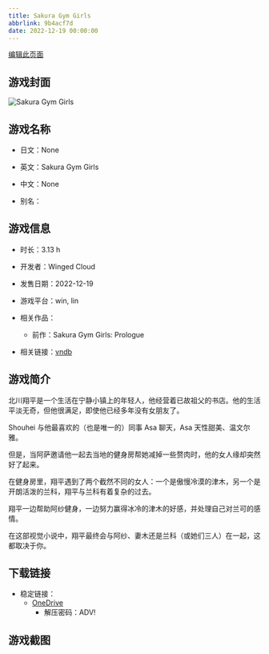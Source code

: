 ```yaml
---
title: Sakura Gym Girls
abbrlink: 9b4acf7d
date: 2022-12-19 00:00:00
---
```

[编辑此页面](https://github.com/ACG-3/ADV3-source/blob/main/source/_posts/games/Sakura%20Gym%20Girls.md)

## 游戏封面

![Sakura Gym Girls](https://pan.timero.xyz/d/onedrive/img_lib_001/Sakura%20Gym%20Girls_cover.avif)


## 游戏名称

- 日文：None
- 英文：Sakura Gym Girls
- 中文：None

- 别名：


## 游戏信息

- 时长：3.13 h
- 开发者：Winged Cloud
- 发售日期：2022-12-19
- 游戏平台：win, lin
- 相关作品：
   - 前作：Sakura Gym Girls: Prologue

- 相关链接：[vndb](https://vndb.org/v40197)


## 游戏简介

北川翔平是一个生活在宁静小镇上的年轻人，他经营着已故祖父的书店。他的生活平淡无奇，但他很满足，即使他已经多年没有女朋友了。

Shouhei 与他最喜欢的（也是唯一的）同事 Asa 聊天，Asa 天性甜美、温文尔雅。

但是，当阿萨邀请他一起去当地的健身房帮她减掉一些赘肉时，他的女人缘却突然好了起来。

在健身房里，翔平遇到了两个截然不同的女人：一个是傲慢冷漠的津木，另一个是开朗活泼的兰科，翔平与兰科有着复杂的过去。

翔平一边帮助阿纱健身，一边努力赢得冰冷的津木的好感，并处理自己对兰可的感情。

在这部视觉小说中，翔平最终会与阿纱、妻木还是兰科（或她们三人）在一起，这都取决于你。




## 下载链接

- 稳定链接：
    - [OneDrive](https://pan.timero.xyz/onedrive/adv_lib_001/Sakura%20Gym%20Girls)
        - 解压密码：ADV!



## 游戏截图


